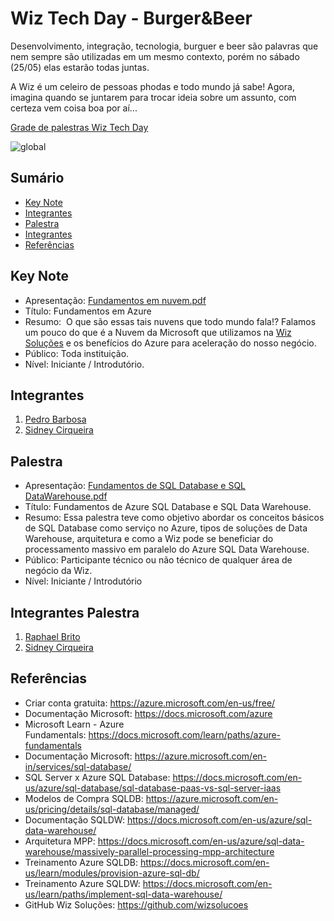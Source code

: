 # Wiz Tech Day - Burger&Beer

Desenvolvimento, integração, tecnologia, burguer e beer são palavras que nem sempre são utilizadas em um mesmo contexto, porém no sábado (25/05) elas estarão todas juntas.

A Wiz é um celeiro de pessoas phodas e todo mundo já sabe! Agora, imagina quando se juntarem para trocar ideia sobre um assunto, com certeza vem coisa boa por aí... 

[Grade de palestras Wiz Tech Day](https://bit.ly/2HRUZFD)

![global](https://github.com/sidneyocirqueira/wiztechday2019/blob/master/img/banner-holder.png)

## Sumário
* [Key Note](#palestra)
* [Integrantes](#integrantes)
* [Palestra](#instrucoes)
* [Integrantes](#integrantespalestra)
* [Referências](#referencias)

## Key Note
* Apresentação: [Fundamentos em nuvem.pdf](https://github.com/sidneyocirqueira/wiztechday2019/blob/master/pdf/Fundamentos%20em%20Nuvem.pdf)
* Título: Fundamentos em Azure  
* Resumo:  O que são essas tais nuvens que todo mundo fala!? Falamos um pouco do que é a Nuvem da Microsoft que utilizamos na [Wiz Soluções](https://www.wizsolucoes.com.br) e os benefícios do Azure para aceleração do nosso negócio. 
* Público: Toda instituição.
*	Nível: Iniciante / Introdutório. 

## Integrantes
1. [Pedro Barbosa](https://www.linkedin.com/in/pedro-henrique-teixeira-barbosa-2a99a065/) 
2. [Sidney Cirqueira](https://www.linkedin.com/in/sidneyoliveiracirqueira/)


## Palestra
* Apresentação: [Fundamentos de SQL Database e SQL DataWarehouse.pdf](https://github.com/sidneyocirqueira/wiztechday2019/blob/master/pdf/Fundamentos%20de%20SQL%20Database%20e%20SQL%20Data%20Warehouse.pdf)
* Título: Fundamentos de Azure SQL Database e SQL Data Warehouse. 
* Resumo: Essa palestra teve como objetivo abordar os conceitos básicos de SQL Database como serviço no Azure, tipos de soluções de Data Warehouse, arquitetura e	como a Wiz pode se beneficiar do processamento massivo em paralelo do Azure SQL Data Warehouse.
* Público: Participante técnico ou não técnico de qualquer área de negócio da Wiz.
*	Nível: Iniciante / Introdutório  

## Integrantes Palestra
1. [Raphael Brito](https://www.linkedin.com/in/raphael-brito-0972a434/) 
2. [Sidney Cirqueira](https://www.linkedin.com/in/sidneyoliveiracirqueira/)


## Referências 
* Criar conta gratuita: https://azure.microsoft.com/en-us/free/
* Documentação Microsoft: https://docs.microsoft.com/azure
* Microsoft Learn - Azure Fundamentals: https://docs.microsoft.com/learn/paths/azure-fundamentals
* Documentação Microsoft: https://azure.microsoft.com/en-in/services/sql-database/
* SQL Server x Azure SQL Database: https://docs.microsoft.com/en-us/azure/sql-database/sql-database-paas-vs-sql-server-iaas
* Modelos de Compra SQLDB: https://azure.microsoft.com/en-us/pricing/details/sql-database/managed/
* Documentação SQLDW: https://docs.microsoft.com/en-us/azure/sql-data-warehouse/
* Arquitetura MPP: https://docs.microsoft.com/en-us/azure/sql-data-warehouse/massively-parallel-processing-mpp-architecture
* Treinamento Azure SQLDB: https://docs.microsoft.com/en-us/learn/modules/provision-azure-sql-db/
* Treinamento Azure SQLDW: https://docs.microsoft.com/en-us/learn/paths/implement-sql-data-warehouse/
* GitHub Wiz Soluções: https://github.com/wizsolucoes



